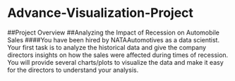 # Advance-Visualization-Project
##Project Overview
##Analyzing the Impact of Recession on Automobile Sales
####You have been hired by NATAAutomotives as a data scientist. Your first task is to analyze the historical data
and give the company directors insights on how the sales were affected during times of recession. You will
provide several charts/plots to visualize the data and make it easy for the directors to understand your
analysis.
